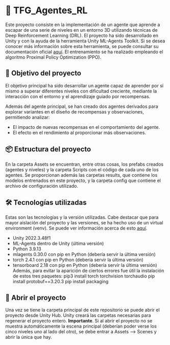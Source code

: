 # 🧠 TFG_Agentes_RL

Este proyecto consiste en la implementación de un agente que aprende a escapar de una serie de niveles en un entorno 3D utilizando técnicas de Deep Reinforcement Learning (DRL). El proyecto ha sido desarrollado en Unity y con la ayuda de la herramienta Unity ML-Agents Toolkit. Si se desea conocer más información sobre esta herramienta, se puede consultar su documentación oficial [aquí](https://github.com/Unity-Technologies/ml-agents). El entrenamiento se ha realizado empleando el algoritmo Proximal Policy Optimization (PPO).

## 🎯 Objetivo del proyecto

El objetivo principal ha sido desarrollar un agente capaz de aprender por sí mismo a superar diferentes niveles con dificultad creciente, mediante la interacción con el entorno y el aprendizaje guiado por recompensas.

Además del agente principal, se han creado dos agentes derivados para explorar variantes en el diseño de recompensas y observaciones, permitiendo analizar:

- El impacto de nuevas recompensas en el comportamiento del agente.
- El efecto en el rendimiento al proporcionar más observaciones.

## 📦 Estructura del proyecto

En la carpeta Assets se encuentran, entre otras cosas, los prefabs creados (agentes y niveles) y la carpeta Scripts con el código de cada uno de los agentes. Se proporcionan además las carpetas results, que contiene los modelos entrenados en este proyecto, y la carpeta config que contiene el archivo de configuración utilizado.

## 🛠️ Tecnologías utilizadas

Estas son las tecnologías y la versión utilizadas. Cabe destacar que para mayor aislación del proyecto y las versiones, se ha hecho uso de un virtual environment (venv). Se puede ver información acerca de esto [aquí](https://docs.python.org/3/library/venv.html).
- Unity 2022.3.48f1
- ML-Agents dentro de Unity (última versión)
- Python 3.9.13
- mlagents 0.30.0 con pip en Python (debería servir la última versión)
- torch 2.4.1 con pip en Python (debería servir la última versión)
- tensorboard 2.18 con pip en Python (debería servir la última versión)
Además, para evitar la aparición de ciertos errores fue útil la instalación de estos tres paquetes:
pip3 install torch torchvision torchaudio
pip install protobuf==3.20.3
pip install packaging

## 🚀 Abrir el proyecto

Una vez se tiene la carpeta principal de este repositorio se puede abrir el proyecto desde Unity Hub. Unity creará las carpetas necesarias para regenerar el proyecto entero. 
**Importante**. Si al abrir el proyecto no se muestra automáticamente la escena principal (deberían poder verse los cinco niveles uno al lado del otro), se debe entrar a Assets --> Scenes y abrir la única que hay.
